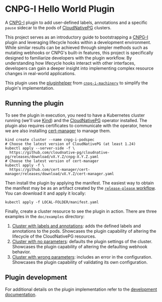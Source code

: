 # CNPG-I Hello World Plugin

A [CNPG-I](https://github.com/cloudnative-pg/cnpg-i) plugin to add
user-defined labels, annotations and a specific `pause` sidecar
to the pods of
[CloudNativePG](https://github.com/cloudnative-pg/cloudnative-pg/) clusters.

This project serves as an introductory guide to bootstrapping
a [CNPG-I](https://github.com/cloudnative-pg/cnpg-i) plugin and leveraging
lifecycle hooks within a development environment. While similar results can be
achieved through simpler methods such as mutating webhooks or CNPG's built-in
features, this project is specifically designed to familiarize developers with
the plugin workflow. By understanding how lifecycle hooks interact with other
interfaces, developers can gain a deeper insight into implementing complex
resource changes in real-world applications.

This plugin uses
the [pluginhelper](https://github.com/cloudnative-pg/cnpg-i-machinery/tree/main/pkg/pluginhelper)
from [`cnpg-i-machinery`](https://github.com/cloudnative-pg/cnpg-i-machinery) to
simplify the plugin's implementation.

## Running the plugin

To see the plugin in execution, you need to have a Kubernetes cluster running
(we'll use [Kind](https://kind.sigs.k8s.io)) and the
[CloudNativePG](https://github.com/cloudnative-pg/cloudnative-pg/) operator
installed. The plugin also requires certificates to communicate with the
operator, hence we are also installing [cert-manager](https://cert-manager.io/)
to manage them.

``` shell
kind create cluster --name cnpg-i-podspec
# Choose the latest version of CloudNativePG (at least 1.24)
kubectl apply --server-side -f \
  https://github.com/cloudnative-pg/cloudnative-pg/releases/download/vX.Y.Z/cnpg-X.Y.Z.yaml
# Choose the latest version of cert-manager
kubectl apply -f \
  https://github.com/cert-manager/cert-manager/releases/download/vX.Y.Z/cert-manager.yaml
```

Then install the plugin by applying the manifest.
The easiest way to obtain the manifest may be as an artifact created by the
[`release-please` workflow](https://github.com/leonardoce/cnpg-i-podspec/actions/workflows/release-please.yml).
You can download it and apply it locally:

``` shell
kubectl apply -f LOCAL-FOLDER/manifest.yaml
```

<!-- TODO: reevaluate on release and set release-please to automatically update it-->

Finally, create a cluster resource to see the plugin in action. There are three
examples in the `doc/examples` directory:

1. [Cluster with labels and annotations](doc/examples/cluster-example.yaml):
   adds the defined labels and annotations to the pods. Showcases the plugin
   capability of altering the lifecycle of the CloudNativePG resources.
2. [Cluster with no parameters](doc/examples/cluster-example-no-parameters.yaml):
   defaults the plugin settings of the cluster. Showcases the plugin capability
   of altering the defaulting webhook behavior.
3. [Cluster with wrong parameters](doc/examples/cluster-example-with-mistake.yaml):
   includes an error in the configuration. Showcases the plugin capability of
   validating its own configuration.

## Plugin development

For additional details on the plugin implementation refer to
the [development documentation](doc/development.md).
